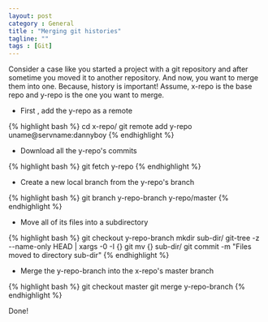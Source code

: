 ```yaml
---
layout: post
category : General
title : "Merging git histories"
tagline: ""
tags : [Git]
---
```


Consider a case like you started a project with a git repository and after sometime you moved it to another repository. And now, you want to merge them into one. Because, history is important! Assume, x-repo is the base repo and y-repo is the one you want to merge.

- First , add the y-repo as a remote

{% highlight bash %}
cd x-repo/
git remote add y-repo uname@servname:dannyboy
{% endhighlight %}

- Download all the y-repo's commits

{% highlight bash %}
git fetch y-repo
{% endhighlight %}

- Create a new local branch from the y-repo's branch

{% highlight bash %}
git branch y-repo-branch y-repo/master
{% endhighlight %}

- Move all of its files into a subdirectory

{% highlight bash %}
git checkout y-repo-branch
mkdir sub-dir/
git-tree -z --name-only HEAD | xargs -0 -I {} git mv {} sub-dir/
git commit -m "Files moved to directory sub-dir"
{% endhighlight %}

- Merge the y-repo-branch into the x-repo's master branch

{% highlight bash %}
git checkout master
git merge y-repo-branch
{% endhighlight %}

Done!
